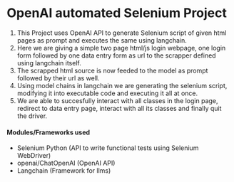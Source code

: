 # OpenAI automated Selenium Project

1. This Project uses OpenAI API to generate Selenium script of given html pages as prompt and executes the same using langchain.
2. Here we are giving a simple two page html/js login webpage, one login form followed by one data entry form as url to the scrapper defined using langchain itself.
3. The scrapped html source is now feeded to the model as prompt followed by their url as well.
3. Using model chains in langchain we are generating the selenium script, modifying it into executable code and executing it all at once.
4. We are able to succesfully interact with all classes in the login page, redirect to data entry page, interact with all its classes and finally quit the driver.


#### Modules/Frameworks used
- Selenium Python (API to write functional tests using Selenium WebDriver)
- openai/ChatOpenAI (OpenAI API)
- Langchain (Framework for llms)

